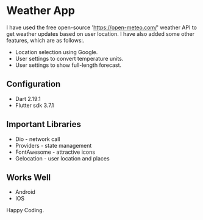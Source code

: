 # Weather App

I have used the free open-source 'https://open-meteo.com/' weather API to get weather updates based on user location. I have also added some other features, which are as follows:.
* Location selection using Google.
* User settings to convert temperature units.
* User settings to show full-length forecast.

## Configuration
* Dart 2.19.1
* Flutter sdk 3.7.1

## Important Libraries
* Dio - network call
* Providers - state management
* FontAwesome - attractive icons
* Gelocation - user location and places

## Works Well 
* Android
* IOS

Happy Coding.




